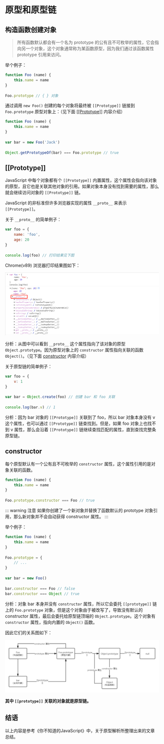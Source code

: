 # 原型和原型链

## 构造函数创建对象

> 所有函数默认都会有一个名为 prototype 的公有且不可枚举的属性，它会指向另一个对象，这个对象通常称为某函数原型，因为我们通过该函数属性 prototype 引用来访问。

举个例子：
```js
function Foo (name) {
    this.name = name
}

Foo.prototype // { } 对象
```

通过调用 `new Foo()` 创建的每个对象将最终被 `[[Prototype]]` 链接到 `Foo.prototype` 原型对象上：（见下面 [\[\[Prototype\]\]](#prototype) 内容介绍）
```js
function Foo (name) {
    this.name = name
}

var bar = new Foo('Jack')

Object.getPrototypeOf(bar) === Foo.prototype // true
```

## [[Prototype]]

JavaScript 中每个对象都有个 `[[Prototype]]` 内置属性，这个属性会指向该对象的原型，且它也是关联其他对象的引用。如果对象本身没有找到需要的属性，那么就会继续访问对象的 `[[Prototype]]` 链。

JavaScript 的非标准但许多浏览器实现的属性 `__proto__` 来表示 `[[Prototype]]`。

关于 `__proto__` 的简单例子：
```js
var foo = {
    name: 'foo',
    age: 20
}

console.log(foo) // 打印结果见下图
```

Chrome(v89) 浏览器打印结果图如下：

![JS原型](../../assets/js_advanced/prototype_2.png)

分析：从图中可以看到 `__proto__` 这个属性指向了该对象的原型 `Object.prototype`。因为原型对象上的 `constructor` 属性指向关联的函数 `Object()`。（见下面 [constructor](#constructor) 内容介绍）

关于原型链的简单例子：
```js
var foo = {
    v: 1
}

var bar = Object.create(foo) // 创建 bar 和 foo 关联

console.log(bar.v) // 1
```

分析：因为 bar 对象的 `[[Prototype]]` 关联到了 foo，所以 bar 对象本身没有 v 这个属性，也可以通过 `[[Prototype]]` 链查找到。但是，如果 foo 对象上也找不到 v 属性，那么会沿着 `[[Prototype]]` 链继续查找匹配的属性，直到查找完整条原型链。

## constructor

每个原型默认有一个公有且不可枚举的 `constructor` 属性，这个属性引用的是对象关联的函数。
```js
function Foo (name) {
    this.name = name
}

Foo.prototype.constructor === Foo // true
```

::: warning 注意
如果你创建了一个新对象并替换了函数默认的 prototype 对象引用，那么新对象并不会自动获得 constructor 属性。
:::

举个例子：
```js
function Foo (name) {
    this.name = name
}

Foo.prototype = {
    // ...
}

var bar = new Foo()

bar.constructor === Foo // false
bar.constructor === Object // true
```

分析：对象 bar 本身并没有 `constructor` 属性，所以它会委托 `[[prototype]]` 链上的 `Foo.prototype` 对象，但是这个对象由于被改写了，导致没有默认的 constructor 属性，最后会委托给原型链顶端的 `Object.prototype`。这个对象有 `constructor` 属性，指向内置的 `Object()` 函数。

因此它们的关系图如下：

![JS原型](../../assets/js_advanced/prototype_1.png)

**其中 `[[prototype]]` 关联的对象就是原型链。**
## 结语

以上内容是参考《你不知道的JavaScript》中，关于原型解析所整理出来的文章总结。